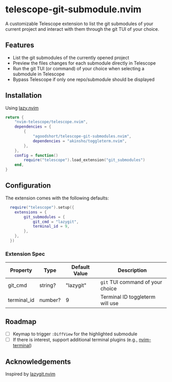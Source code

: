 # telescope-git-submodule.nvim

A customizable Telescope extension to list the git submodules of your current project and interact with them through the git TUI of your choice.

## Features

- List the git submodules of the currently opened project
- Preview the files changes for each submodule directly in Telescope
- Run the git TUI (or command) of your choice when selecting a submodule in Telescope
- Bypass Telescope if only one repo/submodule should be displayed

## Installation

Using [lazy.nvim](https://github.com/folke/lazy.nvim)

```lua
return {
	"nvim-telescope/telescope.nvim",
	dependencies = {
		{
			"agoodshort/telescope-git-submodules.nvim",
			dependencies = "akinsho/toggleterm.nvim",
		},
	},
	config = function()
		require("telescope").load_extension("git_submodules")
	end,
}
```

## Configuration

The extension comes with the following defaults:

```lua
  require("telescope").setup({
  	extensions = {
  		git_submodules = {
  			git_cmd = "lazygit",
  			terminal_id = 9,
  		},
  	},
  })
```

### Extension Spec

| Property    | Type    | Default Value | Description                      |
|-------------|---------|---------------|----------------------------------|
| git_cmd     | string? | "lazygit"     | `git` TUI command of your choice |
| terminal_id | number? | 9             | Terminal ID toggleterm will use  |

## Roadmap

- [ ] Keymap to trigger `:DiffView` for the highlighted submodule
- [ ] If there is interest, support additional terminal plugins (e.g., [nvim-terminal](https://github.com/s1n7ax/nvim-terminal))

## Acknowledgements

Inspired by [lazygit.nvim](https://github.com/kdheepak/lazygit.nvim)
